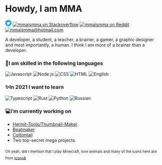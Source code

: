 # Howdy, I am MMA
<a href="https://twitter.com/mmaismma"><img alt="mmaismma on Twitter" width="20px" src="https://raw.githubusercontent.com/mmaismma/mmaismma/master/Twitter_Social_Icon_Circle_Color.png" /></a> 
<a href="https://stackoverflow.com.com/mmaismma"><img alt="mmaismma on Stackoverflow" width="20px" src="https://cdn.sstatic.net/Sites/stackoverflow/Img/apple-touch-icon.png?v=c78bd457575a" /></a> 
<a href="https://reddit.com/mmaismma"><img alt="mmaismma on Reddit" width="20px" src="https://img.icons8.com/color/48/000000/reddit.png"/></a> 
<a href="mailto:mmaismma@hotmail.com"><img alt="mmaismma@hotmail.com" width="20px" src="https://img.icons8.com/color/48/000000/email.png"/></a>

A developer, a student, a teacher, a brainer, a gamer, a graphic designer and most importantly, a human. I think I am more of a brainer than a developer.

### 🧠I am skilled in the following languages  
<img src="https://img.icons8.com/color/48/000000/javascript.png" alt="Javascript" title="Javascript"> <img src="https://img.icons8.com/color/48/000000/nodejs.png" alt="Node.js" title="Node.js"/> <img src="https://img.icons8.com/color/48/000000/css3.png" alt="CSS" title="CSS"/> <img src="https://img.icons8.com/color/48/000000/html-5.png" alt="HTML" title="HTML"> <img src="https://img.icons8.com/offices/30/000000/abc.png" alt="English" title="English"/>

### ✨In 2021 I want to learn  
<img src="https://img.icons8.com/color/48/000000/typescript.png" alt="Typescript"  title="Typescript"/> <img src="https://www.rust-lang.org/static/images/rust-logo-blk.svg" width="48" alt="Rust" title="Rust"/> <img src="https://img.icons8.com/color/48/000000/python.png" alt="Python" title="Python"/> <img src="https://img.icons8.com/fluent/48/000000/russian-federation-circular.png" alt="Russian" title="Russian"/>

### 💻I’m currently working on 
- [Hermit-Tools/Thumbnail-Maker](https://github.com/hermit-tools/Thumbnail-Maker).  
- [Beatmaker](https://github.com/mmaismma/beatmaker)
- [Cottontail](https://github.com/mmaismma/cottontail)
- Two top-secret mega projects.

<sub>
Oh yeah, did I mention that I play Minecraft, love animals and many of the icons here are from <a href="icons8.com">Icons8</a>
</sub>
